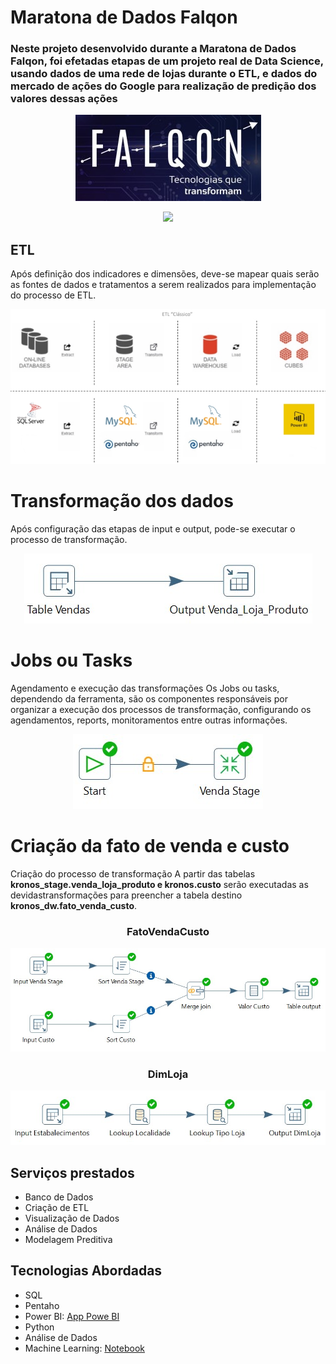 # Maratona de Dados Falqon

### Neste projeto desenvolvido durante a Maratona de Dados Falqon, foi efetadas etapas de um projeto real de Data Science, usando dados de uma rede de lojas durante o ETL, e dados do mercado de ações do Google para realização de predição dos valores dessas ações

<p align="center">
  <img src="https://github.com/luiscals1/Data_Science/blob/main/Maratona-de-Dados-Falqon/documention/logoFalqon.jpg">
</p>

<p align="center">
  <img src="https://img.shields.io/static/v1?label=Status&message=Documenta%C3%A7%C3%A3o%20em%20Andamento&color=green&style=for-the-badge"/>
</p>

## ETL
Após definição dos indicadores e dimensões, deve-se mapear quais serão as fontes de dados e tratamentos a serem realizados para implementação do processo de ETL.

<p align="center">
  <img src="https://github.com/luiscals1/Data_Science/blob/main/Maratona-de-Dados-Falqon/documention/etl/project_etl.jpg"/>
</p>

# Transformação dos dados
 Após configuração das etapas de input e output, pode-se executar o processo de transformação.

<p align="center">
  <img src="https://github.com/luiscals1/Data_Science/blob/main/Maratona-de-Dados-Falqon/documention/etl/transformation_venda.jpg"/>
</p>
 
# Jobs ou Tasks
Agendamento e execução das transformações
Os Jobs ou tasks, dependendo da ferramenta, são os componentes responsáveis por organizar a execução dos processos de transformação, configurando os agendamentos, reports, monitoramentos entre outras informações.

<p align="center">
  <img src="https://github.com/luiscals1/Data_Science/blob/main/Maratona-de-Dados-Falqon/documention/etl/job_VendaStage.jpg"/>
</p>


# Criação da fato de venda e custo
Criação do processo de transformação
A partir das tabelas <b>kronos_stage.venda_loja_produto e kronos.custo</b> serão executadas as devidastransformações para preencher a tabela destino <b>kronos_dw.fato_venda_custo</b>.

<div align="center">
  <h3> FatoVendaCusto </h3>
</div>
 
  <p align="center">
    <img src="https://github.com/luiscals1/Data_Science/blob/main/Maratona-de-Dados-Falqon/documention/etl/transformation_FatoVendaCusto.jpg"/>
  </p>

<div align="center">
  <h3> DimLoja </h3>
</div>
   
  <p align="center">
    <img src="https://github.com/luiscals1/Data_Science/blob/main/Maratona-de-Dados-Falqon/documention/etl/transformation_DimLoja.jpg"/>
  </p>
  
  
## Serviços prestados
* Banco de Dados
* Criação de ETL
* Visualização de Dados
* Análise de Dados
* Modelagem Preditiva

## Tecnologias Abordadas

* SQL 
* Pentaho
* Power BI: [App Powe BI](https://cutt.ly/vendas-power-bi-dashboard)
* Python
* Análise de Dados
* Machine Learning: [Notebook](https://cutt.ly/vendas-power-bi-dashboard)
